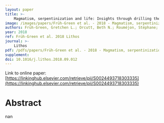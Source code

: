 ```yaml
---
layout: paper
title: >-
    Magmatism, serpentinization and life: Insights through drilling the Atlantis Massif (IODP Expedition 357)
image: /images/papers/Früh-Green et al. - 2018 - Magmatism, serpentinization and life Insights thr.png
authors: Früh-Green, Gretchen L.; Orcutt, Beth N.; Rouméjon, Stéphane; Lilley, Marvin D.; Morono, Yuki; Cotterill, Carol; Green, Sophie; Escartin, Javier; John, Barbara E.; McCaig, Andrew M.; Cannat, Mathilde; Ménez, Bénédicte; Schwarzenbach, Esther M.; Williams, Morgan J.; Morgan, Sally; Lang, Susan Q.; Schrenk, Matthew O.; Brazelton, William J.; Akizawa, Norikatsu; Boschi, Chiara; Dunkel, Kristina G.; Quéméneur, Marianne; Whattam, Scott A.; Mayhew, Lisa; Harris, Michelle; Bayrakci, Gaye; Behrmann, Jan-Hinrich; Herrero-Bervera, Emilio; Hesse, Kirsten; Liu, Hai-Quan; Ratnayake, Amila Sandaruwan; Twing, Katrina; Weis, Dominique; Zhao, Rui; Bilenker, Laura
year: 2018
ref: Früh-Green et al. 2018 Lithos
journal: >-
    Lithos
pdf: /pdfs/papers/Früh-Green et al. - 2018 - Magmatism, serpentinization and life Insights thr.pdf
supplement: 
doi: 10.1016/j.lithos.2018.09.012
---
```


Link to online paper: [https://linkinghub.elsevier.com/retrieve/pii/S0024493718303335](https://linkinghub.elsevier.com/retrieve/pii/S0024493718303335)

# Abstract

nan

